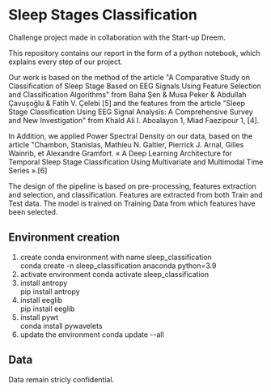 # Sleep Stages Classification

Challenge project made in collaboration with the Start-up Dreem. 

This repository contains our report in the form of a python notebook, which explains every step of our project.

Our work is based on the method of the article "A Comparative Study on Classification of Sleep Stage Based on EEG Signals Using Feature Selection and Classification Algorithms" from Baha Şen & Musa Peker & Abdullah Çavuşoğlu & Fatih V. Çelebi [5] and the features from the article "Sleep Stage Classification Using EEG Signal Analysis: A Comprehensive Survey and New Investigation" from Khald Ali I. Aboalayon 1, Miad Faezipour 1, [4].

In Addition, we applied Power Spectral Density on our data, based on the article "Chambon, Stanislas, Mathieu N. Galtier, Pierrick J. Arnal, Gilles Wainrib, et Alexandre Gramfort. « A Deep Learning Architecture for Temporal Sleep Stage Classification Using Multivariate and Multimodal Time Series ».[6]

The design of the pipeline is based on pre-processing, features extraction and selection, and classification. Features are extracted from both Train and Test data. The model is trained on Training Data from which features have been selected. 


## Environment creation ##

<ol>

<li>create conda environment with name sleep_classification</li>
conda create -n sleep_classification anaconda python=3.9

<li>activate environment 
conda activate sleep_classification

<li>install antropy</li> 
pip install antropy

<li>install eeglib</li> 
pip install eeglib

<li>install pywt</li>
conda install pywavelets

<li>update the environment 
conda update --all 

</ol>

## Data ##

Data remain stricly confidential.